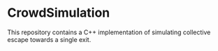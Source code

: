 # CrowdSimulation

This repository contains a C++ implementation of simulating collective escape towards a single exit.
